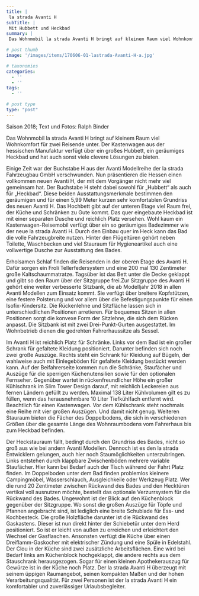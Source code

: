 ```yaml
---
title: |
 la strada Avanti H
subTitle: |
 Mit Hubbett und Heckbad
summary: |
 Das Wohnmobil la strada Avanti H bringt auf kleinem Raum viel Wohnkomfort für zwei Reisende unter. Das Kastenwagen-Wohnmobil aus der hessischen Manufaktur verfügt über ein großes Hubbett und ein geräumiges Heckbad und hat auch sonst viele durchdachte Lösungen zu bieten. 

# post thumb
image: '/images/items/170606-01-lastrada-Avanti-H-a.jpg'

# taxonomies
categories: 
  - ''
  - ''
tags:
  - ''

# post type
type: "post"
---
```


Saison 2018; Text und Fotos: Ralph Binder  

Das Wohnmobil la strada Avanti H bringt auf kleinem Raum viel Wohnkomfort für zwei Reisende unter. Der Kastenwagen aus der hessischen Manufaktur verfügt über ein großes Hubbett, ein geräumiges Heckbad und hat auch sonst viele clevere Lösungen zu bieten.   

Einige Zeit war der Buchstabe H aus der Avanti Modellreihe der la strada Fahrzeugbau GmbH verschwunden. Nun präsentieren die Hessen einen vollkommen neuen Avanti H, der mit dem Vorgänger nicht mehr viel gemeinsam hat. Der Buchstabe H steht dabei sowohl für „Hubbett“ als auch für „Heckbad“. Diese beiden Ausstattungsmerkmale bestimmen den geräumigen und für einen 5,99 Meter kurzen sehr komfortablen Grundriss des neuen Avanti H. Das Hochbett gibt auf der unteren Etage viel Raum frei, der Küche und Schränken zu Gute kommt. Das quer eingebaute Heckbad ist mit einer separaten Dusche und reichlich Platz versehen. Wohl kaum ein Kastenwagen-Reisemobil verfügt über ein so geräumiges Badezimmer wie der neue la strada Avanti H. Durch den Einbau quer im Heck kann das Bad die volle Fahrzeugbreite nutzen. Hinter den Flügeltüren gehört neben Toilette, Waschbecken und viel Stauraum für Hygieneartikel auch eine vollwertige Dusche zur Ausstattung des Bades.   

Erholsamen Schlaf finden die Reisenden in der oberen Etage des Avanti H. Dafür sorgen ein Froli Tellerfedersystem und eine 200 mal 130 Zentimeter große Kaltschaummatratze. Tagsüber ist das Bett unter die Decke geklappt und gibt so den Raum über der Sitzgruppe frei.Zur Sitzgruppe des Avanti H gehört eine weiter verbesserte Sitzbank, die ab Modelljahr 2018 in allen Avanti Modellen zum Einsatz kommt. Sie verfügt über breitere Kopfstützen, eine festere Polsterung und vor allem über die Befestigungspunkte für einen Isofix-Kindersitz. Die Rückenlehne und Sitzfläche lassen sich in unterschiedlichen Positionen arretieren. Für bequemes Sitzen in allen Positionen sorgt die konvexe Form der Sitzlehne, die sich dem Rücken anpasst. Die Sitzbank ist mit zwei Drei-Punkt-Gurten ausgestattet. Im Wohnbetrieb dienen die gedrehten Fahrerhaussitze als Sessel.   

Im Avanti H ist reichlich Platz für Schränke. Links vor dem Bad ist ein großer Schrank für gefaltete Kleidung positioniert. Darunter befinden sich noch zwei große Auszüge. Rechts steht ein Schrank für Kleidung auf Bügeln, der wahlweise auch mit Einlegeböden für gefaltete Kleidung bestückt werden kann. Auf der Beifahrerseite kommen nun die Schränke, Staufächer und Auszüge für die sperrigen Küchenutensilien sowie für den optionalen Fernseher. Gegenüber wartet in rückenfreundlicher Höhe ein großer Kühlschrank im Slim Tower Design darauf, mit reichlich Leckereien aus fernen Ländern gefüllt zu werden. Maximal 138 Liter Kühlvolumen gilt es zu füllen, wenn das herausnehmbare 10 Liter Tiefkühlfach entfernt wird. Beachtlich für einen Kastenwagen. Vor dem Kühlschrank steht nochmals eine Reihe mit vier großen Auszügen. Und damit nicht genug. Weiteren Stauraum bieten die Fächer des Doppelbodens, die sich in verschiedenen Größen über die gesamte Länge des Wohnraumbodens vom Fahrerhaus bis zum Heckbad befinden.  

Der Heckstauraum fällt, bedingt durch den Grundriss des Bades, nicht so groß aus wie bei andern Avanti Modellen. Dennoch ist es den la strada Entwicklern gelungen, auch hier noch Staumöglichkeiten unterzubringen. Links entstehen durch klappbare Zwischenböden mehrere variable Staufächer. Hier kann bei Bedarf auch der Tisch während der Fahrt Platz finden. Im Doppelboden unter dem Bad finden problemlos kleinere Campingmöbel, Wasserschlauch, Ausgleichkeile oder Werkzeug Platz. Wer die rund 20 Zentimeter zwischen Rückwand des Bades und den Hecktüren vertikal voll ausnutzen möchte, bestellt das optionale Verzurrsystem für die Rückwand des Bades. Ungewohnt ist der Blick auf den Küchenblock gegenüber der Sitzgruppe. Wo sonst die großen Auszüge für Töpfe und Pfannen angebracht sind, ist lediglich eine breite Schublade für Ess- und Kochbesteck. Die große Holzfläche darunter ist die Rückwand des Gaskastens. Dieser ist nun direkt hinter der Schiebetür unter dem Herd positioniert. So ist er leicht von außen zu erreichen und erleichtert den Wechsel der Gasflaschen. Ansonsten verfügt die Küche über einen Dreiflamm-Gaskocher mit elektrischer Zündung und eine Spüle in Edelstahl. Der Clou in der Küche sind zwei zusätzliche Arbeitsflächen. Eine wird bei Bedarf links am Küchenblock hochgeklappt, die andere rechts aus dem Stauschrank herausgezogen. Sogar für einen kleinen Apothekerauszug für Gewürze ist in der Küche noch Platz. Der la strada Avanti H überzeugt mit seinem üppigen Raumangebot, seinen kompakten Maßen und der hohen Verarbeitungsqualität. Für zwei Personen ist der la strada Avanti H ein komfortabler und zuverlässiger Urlaubsbegleiter.  